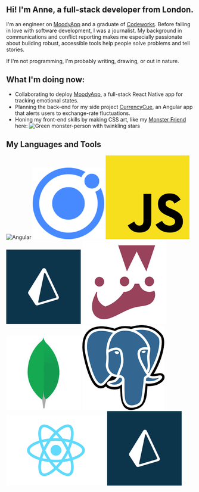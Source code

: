 ## Hi! I'm Anne, a full-stack developer from London.

I'm an engineer on [MoodyApp](https://github.com/BOUNCE8/MoodyApp/blob/development/README.md) and a graduate of [Codeworks](https://github.com/codeworks/). Before falling in love with software development, I was a journalist. My background in communications and conflict reporting makes me especially passionate about building robust, accessible tools help people solve problems and tell stories.

If I'm not programming, I'm probably writing, drawing, or out in nature.

## What I'm doing now:
- Collaborating to deploy [MoodyApp](https://github.com/BOUNCE8/MoodyApp/blob/development/README.md), a full-stack React Native app for tracking emotional states.
- Planning the back-end for my side project [CurrencyCue](https://github.com/ABJolis/currency_cue#readme), an Angular app that alerts users to exchange-rate fluctuations.
- Honing my front-end skills by making CSS art, like my [Monster Friend](https://github.com/ABJolis/monsterfriends) here:
![Green monster-person with twinkling stars](https://github.com/ABJolis/MyReadMe/raw/master/GreenManGif.gif)

## My Languages and Tools
![Angular](https://github.com/ABJolis/ABJolis/raw/master/logos/angular.png=20x20)
![Ionic](https://github.com/ABJolis/ABJolis/raw/master/logos/ionic.png)
![JavaScript](https://github.com/ABJolis/ABJolis/raw/master/logos/javascript.png)
![Prisma](https://github.com/ABJolis/ABJolis/raw/master/logos/prisma.png)
![Jest](https://github.com/ABJolis/ABJolis/raw/master/logos/jest.png)
![Mongo](https://github.com/ABJolis/ABJolis/raw/master/logos/mongo.jpeg)
![PostgreSQL](https://github.com/ABJolis/ABJolis/raw/master/logos/postgresql.png)
![React](https://github.com/ABJolis/ABJolis/raw/master/logos/react.png)
![Prisma](https://github.com/ABJolis/ABJolis/raw/master/logos/prisma.png)
